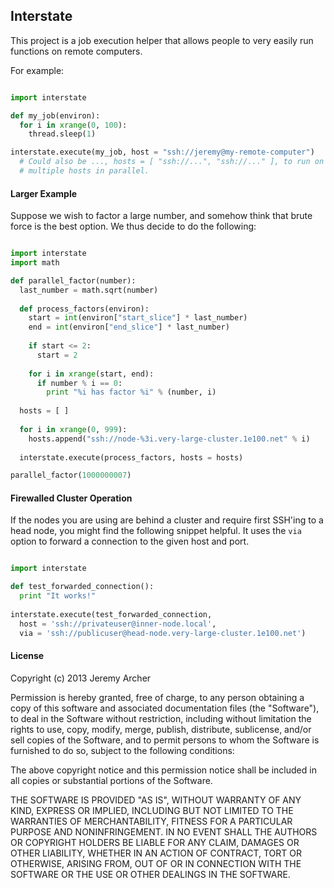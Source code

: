 ## Interstate

This project is a job execution helper that allows people to very easily run functions on remote computers.

For example:

```python

import interstate

def my_job(environ):
  for i in xrange(0, 100):
    thread.sleep(1)

interstate.execute(my_job, host = "ssh://jeremy@my-remote-computer")
  # Could also be ..., hosts = [ "ssh://...", "ssh://..." ], to run on
  # multiple hosts in parallel.

```

#### Larger Example

Suppose we wish to factor a large number, and somehow think that brute force is the best option. We thus decide to do the following:

```python

import interstate
import math

def parallel_factor(number):
  last_number = math.sqrt(number)
  
  def process_factors(environ):
    start = int(environ["start_slice"] * last_number)
    end = int(environ["end_slice"] * last_number)
    
    if start <= 2:
      start = 2
    
    for i in xrange(start, end):
      if number % i == 0:
        print "%i has factor %i" % (number, i)
  
  hosts = [ ]
  
  for i in xrange(0, 999):
    hosts.append("ssh://node-%3i.very-large-cluster.1e100.net" % i)
  
  interstate.execute(process_factors, hosts = hosts)

parallel_factor(1000000007)
```

#### Firewalled Cluster Operation

If the nodes you are using are behind a cluster and require first SSH'ing to a head node, you might find the following snippet helpful. It uses the `via` option to forward a connection to the given host and port.

```python

import interstate

def test_forwarded_connection():
  print "It works!"
  
interstate.execute(test_forwarded_connection,
  host = 'ssh://privateuser@inner-node.local',
  via = 'ssh://publicuser@head-node.very-large-cluster.1e100.net')
```

#### License

Copyright (c) 2013 Jeremy Archer

Permission is hereby granted, free of charge, to any person obtaining a copy of this software and associated documentation files (the "Software"), to deal in the Software without restriction, including without limitation the rights to use, copy, modify, merge, publish, distribute, sublicense, and/or sell copies of the Software, and to permit persons to whom the Software is furnished to do so, subject to the following conditions:

The above copyright notice and this permission notice shall be included in all copies or substantial portions of the Software.

THE SOFTWARE IS PROVIDED "AS IS", WITHOUT WARRANTY OF ANY KIND, EXPRESS OR IMPLIED, INCLUDING BUT NOT LIMITED TO THE WARRANTIES OF MERCHANTABILITY, FITNESS FOR A PARTICULAR PURPOSE AND NONINFRINGEMENT. IN NO EVENT SHALL THE AUTHORS OR COPYRIGHT HOLDERS BE LIABLE FOR ANY CLAIM, DAMAGES OR OTHER LIABILITY, WHETHER IN AN ACTION OF CONTRACT, TORT OR OTHERWISE, ARISING FROM, OUT OF OR IN CONNECTION WITH THE SOFTWARE OR THE USE OR OTHER DEALINGS IN THE SOFTWARE.

